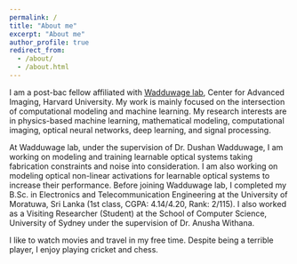 ```yaml
---
permalink: /
title: "About me"
excerpt: "About me"
author_profile: true
redirect_from: 
  - /about/
  - /about.html
---
```


I am a post-bac fellow affiliated with [Wadduwage lab](https://www.wadduwagelab.com/), Center for Advanced Imaging, Harvard University. My work is mainly focused on the intersection of computational modeling and machine learning. My research interests are in physics-based machine learning, mathematical modeling, computational imaging, optical neural networks, deep learning, and signal processing.

At Wadduwage lab, under the supervision of Dr. Dushan Wadduwage, I am working on modeling and training learnable optical systems taking fabrication constraints and noise into consideration. I am also working on modeling optical non-linear activations for learnable optical systems to increase their performance. Before joining Wadduwage lab, I completed my B.Sc. in Electronics and Telecommunication Engineering at the University of Moratuwa, Sri Lanka (1st class, CGPA: 4.14/4.20, Rank: 2/115). I also worked as a Visiting Researcher (Student) at the School of Computer Science, University of Sydney under the supervision of Dr. Anusha Withana. 

I like to watch movies and travel in my free time. Despite being a terrible player, I enjoy playing cricket and chess.
